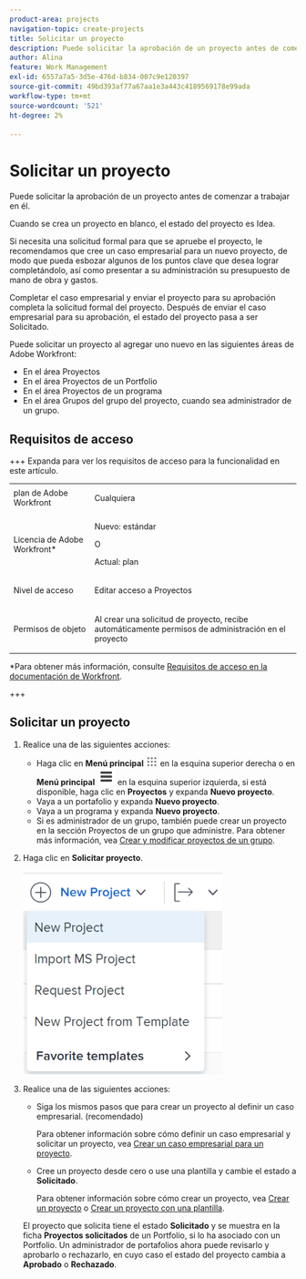 ```yaml
---
product-area: projects
navigation-topic: create-projects
title: Solicitar un proyecto
description: Puede solicitar la aprobación de un proyecto antes de comenzar a trabajar en él. Recomendamos crear un caso empresarial para un nuevo proyecto para que pueda esbozar algunos de los puntos clave que desea lograr completándolo, así como presentar a su equipo de administración su presupuesto de mano de obra y gastos. Completar el caso empresarial y enviar el proyecto para su aprobación completa la solicitud formal del proyecto. Después de enviar el caso empresarial para su aprobación, el estado del proyecto pasa a ser Solicitado.
author: Alina
feature: Work Management
exl-id: 6557a7a5-3d5e-476d-b834-007c9e120397
source-git-commit: 49bd393af77a67aa1e3a443c4189569178e99ada
workflow-type: tm+mt
source-wordcount: '521'
ht-degree: 2%

---
```


# Solicitar un proyecto

<!--Audited: April 2024-->

Puede solicitar la aprobación de un proyecto antes de comenzar a trabajar en él.

Cuando se crea un proyecto en blanco, el estado del proyecto es Idea.

Si necesita una solicitud formal para que se apruebe el proyecto, le recomendamos que cree un caso empresarial para un nuevo proyecto, de modo que pueda esbozar algunos de los puntos clave que desea lograr completándolo, así como presentar a su administración su presupuesto de mano de obra y gastos.

Completar el caso empresarial y enviar el proyecto para su aprobación completa la solicitud formal del proyecto. Después de enviar el caso empresarial para su aprobación, el estado del proyecto pasa a ser Solicitado.

Puede solicitar un proyecto al agregar uno nuevo en las siguientes áreas de Adobe Workfront:

* En el área Proyectos
* En el área Proyectos de un Portfolio
* En el área Proyectos de un programa
* En el área Grupos del grupo del proyecto, cuando sea administrador de un grupo.

## Requisitos de acceso

+++ Expanda para ver los requisitos de acceso para la funcionalidad en este artículo.

<table style="table-layout:auto"> 
 <col> 
 <col> 
 <tbody> 
  <tr> 
   <td role="rowheader">plan de Adobe Workfront</td> 
   <td> <p>Cualquiera</p> </td> 
  </tr> 
  <tr> 
   <td role="rowheader"> <p role="rowheader">Licencia de Adobe Workfront*</p> </td> 
   <td> <p>Nuevo: estándar </p>
   O
   <p>Actual: plan </p>
   </td> 
  </tr> 
  <tr> 
   <td role="rowheader">Nivel de acceso</td> 
   <td> <p>Editar acceso a Proyectos</p> </td> 
  </tr> 
  <tr> 
   <td role="rowheader">Permisos de objeto</td> 
   <td> <p>Al crear una solicitud de proyecto, recibe automáticamente permisos de administración en el proyecto </p> </td> 
  </tr> 
 </tbody> 
</table>

*Para obtener más información, consulte [Requisitos de acceso en la documentación de Workfront](/help/quicksilver/administration-and-setup/add-users/access-levels-and-object-permissions/access-level-requirements-in-documentation.md).

+++

## Solicitar un proyecto

1. Realice una de las siguientes acciones:

   * Haga clic en **Menú principal** ![](assets/main-menu-icon.png) en la esquina superior derecha o en **Menú principal** ![](assets/lines-main-menu.png) en la esquina superior izquierda, si está disponible, haga clic en **Proyectos** y expanda **Nuevo proyecto**.
   * Vaya a un portafolio y expanda **Nuevo proyecto**.
   * Vaya a un programa y expanda **Nuevo proyecto**.
   * Si es administrador de un grupo, también puede crear un proyecto en la sección Proyectos de un grupo que administre. Para obtener más información, vea [Crear y modificar proyectos de un grupo](../../../administration-and-setup/manage-groups/work-with-group-objects/create-and-modify-a-groups-projects.md).

1. Haga clic en **Solicitar proyecto**.

   ![](assets/new-project-dropdown-nwe-350x358.png)

1. Realice una de las siguientes acciones:

   * Siga los mismos pasos que para crear un proyecto al definir un caso empresarial. (recomendado)

     Para obtener información sobre cómo definir un caso empresarial y solicitar un proyecto, vea [Crear un caso empresarial para un proyecto](../../../manage-work/projects/define-a-business-case/create-business-case.md).

   * Cree un proyecto desde cero o use una plantilla y cambie el estado a **Solicitado**.

     Para obtener información sobre cómo crear un proyecto, vea [Crear un proyecto](../../../manage-work/projects/create-projects/create-project.md) o [Crear un proyecto con una plantilla](../../../manage-work/projects/create-projects/create-project-from-template.md).

   El proyecto que solicita tiene el estado **Solicitado** y se muestra en la ficha **Proyectos solicitados** de un Portfolio, si lo ha asociado con un Portfolio. Un administrador de portafolios ahora puede revisarlo y aprobarlo o rechazarlo, en cuyo caso el estado del proyecto cambia a **Aprobado** o **Rechazado**.
